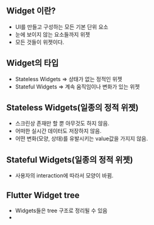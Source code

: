 ## Widget 이란?
- UI를 만들고 구성하는 모든 기본 단위 요소
- 눈에 보이지 않는 요소들까지 위젯
- 모든 것들이 위젯이다.

## Widget의 타입
- Stateless Widgets => 상태가 없는 정적인 위젯
- Stateful Widgets => 계속 움직임이나 변화가 있는 위젯

## Stateless Widgets(일종의 정적 위젯)
- 스크린상 존재만 할 뿐 아무것도 하지 않음.
- 어떠한 실시간 데이터도 저장하지 않음.
- 어떤 변화(모양, 상태)를 유발시키는 value값을 가지지 않음.

## Stateful Widgets(일종의 정적 위젯)
- 사용자의 interaction에 따라서 모양이 바뀜.

## Flutter Widget tree
- Widgets들은 tree 구조로 정리될 수 있음
- 
